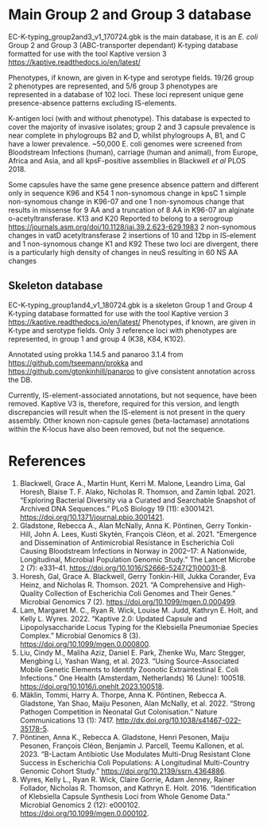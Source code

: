 # Main Group 2 and Group 3 database

EC-K-typing_group2and3_v1_170724.gbk is the main database, it is an _E. coli_ Group 2 and Group 3 (ABC-transporter dependant) K-typing database formatted for use with the tool Kaptive version 3 https://kaptive.readthedocs.io/en/latest/

Phenotypes, if known, are given in K-type and serotype fields. 19/26 group 2 phenotypes are represented, and 5/6 group 3 phenotypes are represented in a database of 102 loci. These loci represent unique gene presence-absence patterns excluding IS-elements.

K-antigen loci (with and without phenotype). This database is expected to cover the majority of invasive isolates; group 2 and 3 capsule prevalence is near complete in phylogroups B2 and D, whilst phylogroups A, B1, and C have a lower prevalence. ~50,000 E. coli genomes were screened from Bloodstream Infections (human), carriage (human and animal), from Europe, Africa and Asia, and all kpsF-positive assemblies in Blackwell _et al_ PLOS 2018.

Some capsules have the same gene presence absence pattern and different only in sequence
	K96 and K54
1 non-synomous change in kpsC
1 simple non-synomous change in K96-07 and one 1 non-synomous change that results in missense for 9 AA and a truncation of 8 AA in K96-07 an alginate o-acetyltransferase.
	K13 and K20 
Reported to belong to a serogroup https://journals.asm.org/doi/10.1128/iai.39.2.623-629.1983
2 non-synomous changes in vatD acetyltransferase
2 insertions of 10 and 12bp in IS-element and 1 non-synomous change
	K1 and K92
These two loci are divergent, there is a particularly high density of changes in neuS resulting in 60 NS AA changes

## Skeleton database
EC-K-typing_group1and4_v1_180724.gbk is a skeleton Group 1 and Group 4 K-typing database formatted for use with the tool Kaptive version 3 https://kaptive.readthedocs.io/en/latest/
Phenotypes, if known, are given in K-type and serotype fields. Only 3 reference loci with phenotypes are represented, in group 1 and group 4 (K38, K84, K102).

Annotated using prokka 1.14.5 and panaroo 3.1.4 from https://github.com/tseemann/prokka and https://github.com/gtonkinhill/panaroo to give consistent annotation across the DB.

Currently, IS-element-associated annotations, but not sequence, have been removed. Kaptive V3 is, therefore, required for this version, and length discrepancies will result when the IS-element is not present in the query assembly.
Other known non-capsule genes (beta-lactamase) annotations within the K-locus have also been removed, but not the sequence.

# References
1) Blackwell, Grace A., Martin Hunt, Kerri M. Malone, Leandro Lima, Gal Horesh, Blaise T. F. Alako, Nicholas R. Thomson, and Zamin Iqbal. 2021. “Exploring Bacterial Diversity via a Curated and Searchable Snapshot of Archived DNA Sequences.” PLoS Biology 19 (11): e3001421. https://doi.org/10.1371/journal.pbio.3001421.
2) Gladstone, Rebecca A., Alan McNally, Anna K. Pöntinen, Gerry Tonkin-Hill, John A. Lees, Kusti Skytén, François Cléon, et al. 2021. “Emergence and Dissemination of Antimicrobial Resistance in Escherichia Coli Causing Bloodstream Infections in Norway in 2002–17: A Nationwide, Longitudinal, Microbial Population Genomic Study.” The Lancet Microbe 2 (7): e331–41. https://doi.org/10.1016/S2666-5247(21)00031-8.
3) Horesh, Gal, Grace A. Blackwell, Gerry Tonkin-Hill, Jukka Corander, Eva Heinz, and Nicholas R. Thomson. 2021. “A Comprehensive and High-Quality Collection of Escherichia Coli Genomes and Their Genes.” Microbial Genomics 7 (2). https://doi.org/10.1099/mgen.0.000499.
4) Lam, Margaret M. C., Ryan R. Wick, Louise M. Judd, Kathryn E. Holt, and Kelly L. Wyres. 2022. “Kaptive 2.0: Updated Capsule and Lipopolysaccharide Locus Typing for the Klebsiella Pneumoniae Species Complex.” Microbial Genomics 8 (3). https://doi.org/10.1099/mgen.0.000800.
5) Liu, Cindy M., Maliha Aziz, Daniel E. Park, Zhenke Wu, Marc Stegger, Mengbing Li, Yashan Wang, et al. 2023. “Using Source-Associated Mobile Genetic Elements to Identify Zoonotic Extraintestinal E. Coli Infections.” One Health (Amsterdam, Netherlands) 16 (June): 100518. https://doi.org/10.1016/j.onehlt.2023.100518.
6) Mäklin, Tommi, Harry A. Thorpe, Anna K. Pöntinen, Rebecca A. Gladstone, Yan Shao, Maiju Pesonen, Alan McNally, et al. 2022. “Strong Pathogen Competition in Neonatal Gut Colonisation.” Nature Communications 13 (1): 7417. http://dx.doi.org/10.1038/s41467-022-35178-5.
7) Pöntinen, Anna K., Rebecca A. Gladstone, Henri Pesonen, Maiju Pesonen, François Cléon, Benjamin J. Parcell, Teemu Kallonen, et al. 2023. “Β-Lactam Antibiotic Use Modulates Multi-Drug Resistant Clone Success in Escherichia Coli Populations: A Longitudinal Multi-Country Genomic Cohort Study.” https://doi.org/10.2139/ssrn.4364886.
8) Wyres, Kelly L., Ryan R. Wick, Claire Gorrie, Adam Jenney, Rainer Follador, Nicholas R. Thomson, and Kathryn E. Holt. 2016. “Identification of Klebsiella Capsule Synthesis Loci from Whole Genome Data.” Microbial Genomics 2 (12): e000102. https://doi.org/10.1099/mgen.0.000102.
